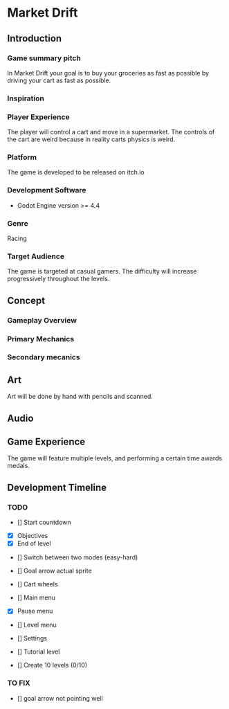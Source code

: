 # Market Drift

## Introduction

### Game summary pitch

In Market Drift your goal is to buy your groceries as fast as possible by driving your cart as fast as possible.

### Inspiration




### Player Experience

The player will control a cart and move in a supermarket. The controls of the cart are weird because in reality carts physics is weird.

### Platform

The game is developed to be released on itch.io

### Development Software

- Godot Engine version >= 4.4

### Genre

Racing

### Target Audience

The game is targeted at casual gamers. The difficulty will increase progressively throughout the levels.


## Concept

### Gameplay Overview



### Primary Mechanics


### Secondary mecanics


## Art

Art will be done by hand with pencils and scanned.


## Audio



## Game Experience

The game will feature multiple levels, and performing a certain time awards medals.


## Development Timeline

### TODO

- [] Start countdown
- [x] Objectives
- [x] End of level
- [] Switch between two modes (easy-hard)

- [] Goal arrow actual sprite
- [] Cart wheels

- [] Main menu
- [x] Pause menu
- [] Level menu
- [] Settings

- [] Tutorial level
- [] Create 10 levels (0/10)

### TO FIX

- [] goal arrow not pointing well


